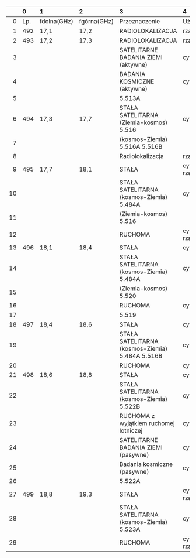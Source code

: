 |    | 0   | 1           | 2           | 3                                               | 4               |
|---:|:----|:------------|:------------|:------------------------------------------------|:----------------|
|  0 | Lp. | fdolna(GHz) | fgórna(GHz) | Przeznaczenie                                   | Użytkowanie     |
|  1 | 492 | 17,1        | 17,2        | RADIOLOKALIZACJA                                | rządowe         |
|  2 | 493 | 17,2        | 17,3        | RADIOLOKALIZACJA                                | rządowe         |
|  3 |     |             |             | SATELITARNE BADANIA ZIEMI (aktywne)             | cywilne         |
|  4 |     |             |             | BADANIA KOSMICZNE (aktywne)                     | cywilne         |
|  5 |     |             |             | 5.513A                                          |                 |
|  6 | 494 | 17,3        | 17,7        | STAŁA SATELITARNA (Ziemia-kosmos) 5.516         | cywilne         |
|  7 |     |             |             | (kosmos-Ziemia) 5.516A 5.516B                   |                 |
|  8 |     |             |             | Radiolokalizacja                                | rządowe         |
|  9 | 495 | 17,7        | 18,1        | STAŁA                                           | cywilno-rządowe |
| 10 |     |             |             | STAŁA SATELITARNA (kosmos-Ziemia) 5.484A        | cywilne         |
| 11 |     |             |             | (Ziemia-kosmos) 5.516                           |                 |
| 12 |     |             |             | RUCHOMA                                         | cywilno-rządowe |
| 13 | 496 | 18,1        | 18,4        | STAŁA                                           | cywilne         |
| 14 |     |             |             | STAŁA SATELITARNA (kosmos-Ziemia) 5.484A        | cywilne         |
| 15 |     |             |             | (Ziemia-kosmos) 5.520                           |                 |
| 16 |     |             |             | RUCHOMA                                         | cywilne         |
| 17 |     |             |             | 5.519                                           |                 |
| 18 | 497 | 18,4        | 18,6        | STAŁA                                           | cywilne         |
| 19 |     |             |             | STAŁA SATELITARNA (kosmos-Ziemia) 5.484A 5.516B | cywilne         |
| 20 |     |             |             | RUCHOMA                                         | cywilne         |
| 21 | 498 | 18,6        | 18,8        | STAŁA                                           | cywilne         |
| 22 |     |             |             | STAŁA SATELITARNA (kosmos-Ziemia) 5.522B        | cywilne         |
| 23 |     |             |             | RUCHOMA z wyjątkiem ruchomej lotniczej          | cywilne         |
| 24 |     |             |             | SATELITARNE BADANIA ZIEMI (pasywne)             | cywilne         |
| 25 |     |             |             | Badania kosmiczne (pasywne)                     | cywilne         |
| 26 |     |             |             | 5.522A                                          |                 |
| 27 | 499 | 18,8        | 19,3        | STAŁA                                           | cywilno-rządowe |
| 28 |     |             |             | STAŁA SATELITARNA (kosmos-Ziemia) 5.523A        | cywilne         |
| 29 |     |             |             | RUCHOMA                                         | cywilno-rządowe |